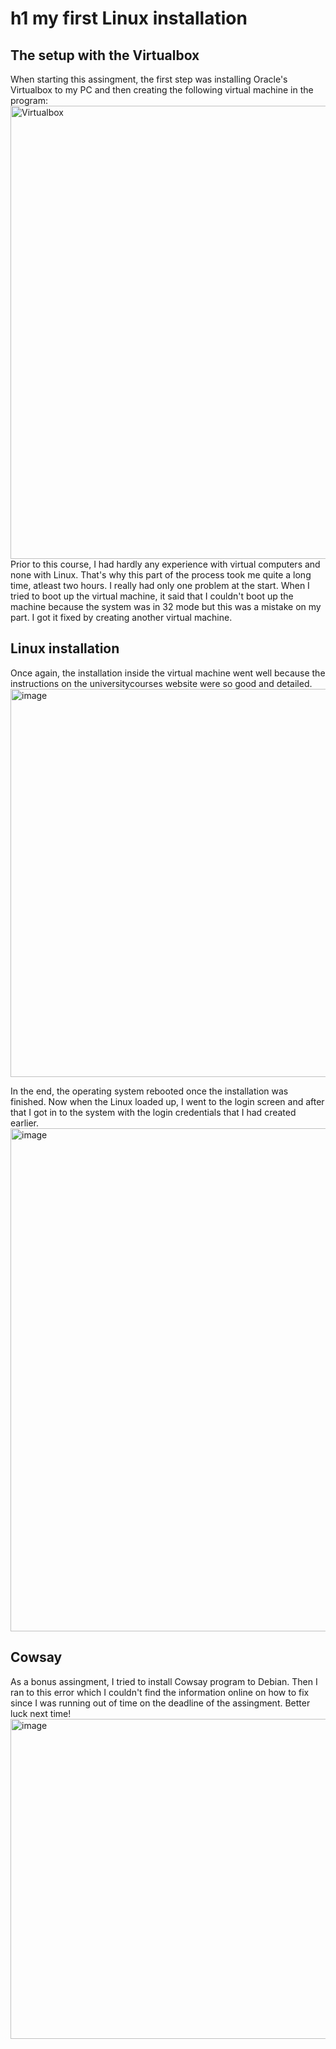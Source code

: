 # h1 my first Linux installation

## The setup with the Virtualbox
When starting this assingment, the first step was installing Oracle's Virtualbox to my PC and then creating the following virtual machine in the program:
<img width="1871" height="725" alt="Virtualbox" src="https://github.com/user-attachments/assets/a91603e6-8f15-4be8-bf98-222c8df98e28" />
Prior to this course, I had hardly any experience with virtual computers and none with Linux. That's why this part of the process took me quite a long time, atleast two hours. I really had only one problem at the start. When I tried to boot up the virtual machine, it said that I couldn't boot up the machine because the system was in 32 mode but this was a mistake on my part. I got it fixed by creating another virtual machine.

## Linux installation
Once again, the installation inside the virtual machine went well because the instructions on the universitycourses website were so good and detailed.
<img width="813" height="621" alt="image" src="https://github.com/user-attachments/assets/ae9f2c6c-b85a-4987-a4ec-667729f23294" />

In the end, the operating system rebooted once the installation was finished. Now when the Linux loaded up, I went to the login screen and after that I got in to the system with the login credentials that I had created earlier.
<img width="1286" height="805" alt="image" src="https://github.com/user-attachments/assets/93160d58-9ea1-4598-88cf-b413db49e5a8" />

## Cowsay
As a bonus assingment, I tried to install Cowsay program to Debian. Then I ran to this error which I couldn't find the information online on how to fix since I was running out of time on the deadline of the assingment. Better luck next time!
<img width="1210" height="512" alt="image" src="https://github.com/user-attachments/assets/bc059c06-6014-4190-ab2b-abeac2545b89" />

